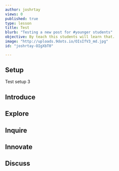 ```yaml
---
author: joshrtay
views: 0
published: true
type: lesson
title: Test
blurb: "Testing a new post for #younger students"
objective: By teach this students will learn that.
image: "http://uploads.9dots.io/OIsIfV3_md.jpg"
id: "joshrtay-OIgXbT0"

---
```


## Setup

Test setup 3

## Introduce
<!-- -->

## Explore
<!-- -->

## Inquire
<!-- -->

## Innovate
<!-- -->

## Discuss
